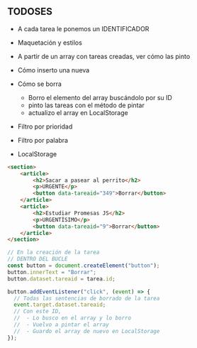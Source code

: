 ## TODOSES

- A cada tarea le ponemos un IDENTIFICADOR
- Maquetación y estilos
- A partir de un array con tareas creadas, ver cómo las pinto
- Cómo inserto una nueva
- Cómo se borra
  - Borro el elemento del array buscándolo por su ID
  - pinto las tareas con el método de pintar
  - actualizo el array en LocalStorage
- Filtro por prioridad
- Filtro por palabra

- LocalStorage

```html
<section>
    <article>
        <h2>Sacar a pasear al perrito</h2>
        <p>URGENTE</p>
        <button data-tareaid="349">Borrar</button>
    </article>
    <article>
        <h2>Estudiar Promesas JS</h2>
        <p>URGENTÍSIMO</p>
        <button data-tareaid="9">Borrar</button>
    </article>
</section>
```

```javascript
// En la creación de la tarea
// DENTRO DEL BUCLE
const button = document.createElement("button");
button.innerText = "Borrar";
button.dataset.tareaid = tarea.id;

button.addEventListener("click", (event) => {
  // Todas las sentencias de borrado de la tarea
  event.target.dataset.tareaid;
  // Con este ID,
  //  - Lo busco en el array y lo borro
  //  - Vuelvo a pintar el array
  //  - Guardo el array de nuevo en LocalStorage
});
```
